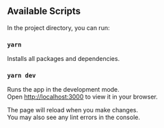 ## Available Scripts

In the project directory, you can run:

### `yarn`

Installs all packages and dependencies.

### `yarn dev`

Runs the app in the development mode.\
Open [http://localhost:3000](http://localhost:3000) to view it in your browser.

The page will reload when you make changes.\
You may also see any lint errors in the console.
